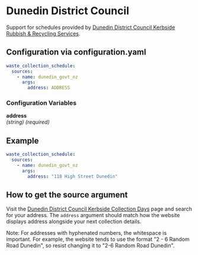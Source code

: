 # Dunedin District Council

Support for schedules provided by [Dunedin District Council Kerbside Rubbish & Recycling Services](https://www.dunedin.govt.nz/do-it-online/search/collection-days).

## Configuration via configuration.yaml

```yaml
waste_collection_schedule:
  sources:
    - name: dunedin_govt_nz
      args:
        address: ADDRESS
```

### Configuration Variables

**address**  
*(string) (required)*

## Example

```yaml
waste_collection_schedule:
  sources:
    - name: dunedin_govt_nz
      args:
        address: "118 High Street Dunedin"
```

## How to get the source argument
Visit the [Dunedin District Council Kerbside Collection Days](https://www.dunedin.govt.nz/do-it-online/search/collection-days) page and search for your address. The `address` argument should match how the website displays address alongside your next collection details.

Note: For addresses with hyphenated numbers, the whitespace is important. For example, the website tends to use the format "2 - 6 Random Road Dunedin", so resist changing it to "2-6 Random Road Dunedin".
